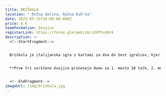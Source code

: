 ```yaml
---
title: BRIŠKULA
location: " Rožna dolina, Rožna Kuh'na"
date: 2025-05-15T16:00:00.000Z
price: 8 €
teamFormation: Dvojice
registerLink: https://forms.gle/amVizGriUVPtsUQr6
description: >-
  <!--StartFragment-->


  Briškula je italijanska igra s kartami za dva do šest igralcev, kjer je potrebno dobro spremljati že odvržene karte ter s pomočjo predvidevanja nasprotnikovih kart taktično premagati tekmeca. Briškula vsako leto na Majskih igrah postreže z velikim številom udeležencev. Igra je namenjena vsem študentom, igralo pa se bo v parih, ki pa so lahko tudi mešani. Pari bodo razdeljeni v skupine po 4. Vsak bo igral z vsakim. Zmagovalci skupin bodo napredovali v izločilne boje. V skupinskem delu se igra na dve dobljeni igri, v nadaljevanju pa na tri dobljene igre.


  **Prve tri uvrščene dvojice prinesejo domu za 1. mesto 10 točk, 2. mesto 8 točk in 3. mesto 6 točk. Oba tekmovalca morata biti iz istega doma, da prineseta svojemu domu točke. Če sta oba tekmovalca iz različnih domov, izbereta za kateri dom bodo štele točke. Če je en član iz doma, drug pa ne, ne dobista točk.** 


  <!--EndFragment-->
imageUrl: /img/briškula.jpg
---
```

